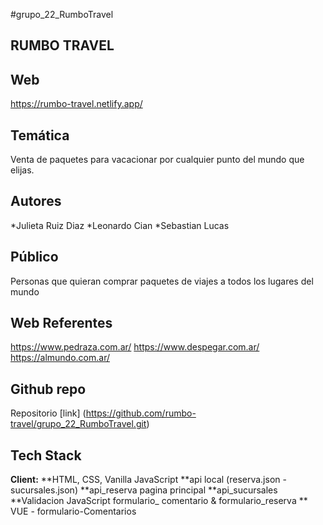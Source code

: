 #grupo_22_RumboTravel

## RUMBO TRAVEL

## Web
https://rumbo-travel.netlify.app/

## Temática
Venta de paquetes para vacacionar por cualquier punto del mundo que elijas.

## Autores
*Julieta Ruiz Diaz
*Leonardo Cian
*Sebastian Lucas

## Público
Personas que quieran comprar paquetes de viajes a todos los lugares del mundo

## Web Referentes
https://www.pedraza.com.ar/
https://www.despegar.com.ar/
https://almundo.com.ar/

## Github repo
Repositorio [link] (https://github.com/rumbo-travel/grupo_22_RumboTravel.git)


## Tech Stack

**Client:** 
**HTML, CSS, Vanilla JavaScript
**api local (reserva.json - sucursales.json)
**api_reserva pagina principal
**api_sucursales
**Validacion JavaScript formulario_ comentario & formulario_reserva
** VUE - formulario-Comentarios
